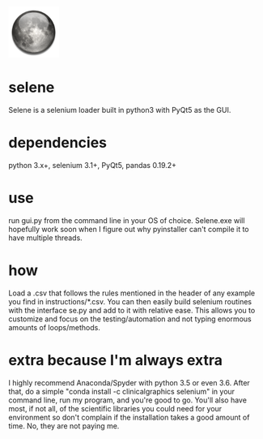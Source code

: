 <img src="https://github.com/DylanAlloy/selene/blob/master/img/icon.png" width="100px">

# selene
Selene is a selenium loader built in python3 with PyQt5 as the GUI.

# dependencies

python 3.x+,
selenium 3.1+, 
PyQt5, 
pandas 0.19.2+

# use
run gui.py from the command line in your OS of choice. Selene.exe will hopefully work soon when I figure out why pyinstaller can't compile it to have multiple threads.

# how 
Load a .csv that follows the rules mentioned in the header of any example you find in instructions/*.csv. You can then easily build selenium routines with the interface se.py and add to it with relative ease.
This allows you to customize and focus on the testing/automation and not typing enormous amounts of loops/methods. 

# extra because I'm always extra
I highly recommend Anaconda/Spyder with python 3.5 or even 3.6. After that, do a simple "conda install -c clinicalgraphics selenium" in your command line, run my program, and you're good to go. You'll also have most, if not all, of the scientific libraries you could need for your environment so don't complain if the installation takes a good amount of time. No, they are not paying me. 
